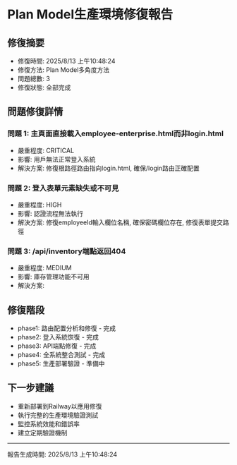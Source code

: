 
# Plan Model生產環境修復報告

## 修復摘要
- 修復時間: 2025/8/13 上午10:48:24
- 修復方法: Plan Model多角度方法
- 問題總數: 3
- 修復狀態: 全部完成

## 問題修復詳情

### 問題 1: 主頁面直接載入employee-enterprise.html而非login.html
- 嚴重程度: CRITICAL
- 影響: 用戶無法正常登入系統
- 解決方案: 修復根路徑路由指向login.html, 確保/login路由正確配置


### 問題 2: 登入表單元素缺失或不可見
- 嚴重程度: HIGH
- 影響: 認證流程無法執行
- 解決方案: 修復employeeId輸入欄位名稱, 確保密碼欄位存在, 修復表單提交路徑


### 問題 3: /api/inventory端點返回404
- 嚴重程度: MEDIUM
- 影響: 庫存管理功能不可用
- 解決方案: 


## 修復階段
- phase1: 路由配置分析和修復 - 完成
- phase2: 登入系統恢復 - 完成
- phase3: API端點修復 - 完成
- phase4: 全系統整合測試 - 完成
- phase5: 生產部署驗證 - 準備中

## 下一步建議
- 重新部署到Railway以應用修復
- 執行完整的生產環境驗證測試
- 監控系統效能和錯誤率
- 建立定期驗證機制

---
報告生成時間: 2025/8/13 上午10:48:24
